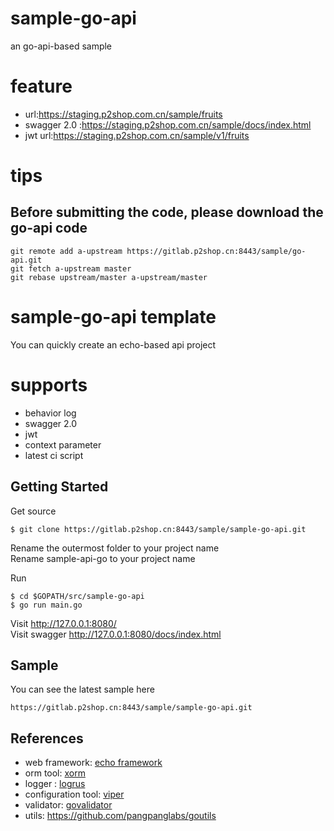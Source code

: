 # sample-go-api
an go-api-based sample 

# feature
- url:https://staging.p2shop.com.cn/sample/fruits
- swagger 2.0 :https://staging.p2shop.com.cn/sample/docs/index.html
- jwt url:https://staging.p2shop.com.cn/sample/v1/fruits


# tips

## Before submitting the code, please download the go-api code
```
git remote add a-upstream https://gitlab.p2shop.cn:8443/sample/go-api.git
git fetch a-upstream master
git rebase upstream/master a-upstream/master
```

# sample-go-api template

You can quickly create an echo-based api project

# supports
- behavior log
- swagger 2.0
- jwt
- context parameter
- latest ci script

## Getting Started

Get source
```
$ git clone https://gitlab.p2shop.cn:8443/sample/sample-go-api.git
```
Rename the outermost folder to your project name  
Rename sample-api-go to your project name

Run
```
$ cd $GOPATH/src/sample-go-api
$ go run main.go
```

Visit           http://127.0.0.1:8080/  
Visit swagger   http://127.0.0.1:8080/docs/index.html

## Sample
You can see the latest sample here
```
https://gitlab.p2shop.cn:8443/sample/sample-go-api.git
```


## References

- web framework: [echo framework](https://echo.labstack.com/)
- orm tool: [xorm](http://xorm.io/)
- logger : [logrus](https://github.com/sirupsen/logrus)
- configuration tool: [viper](https://github.com/spf13/viper)
- validator: [govalidator](github.com/asaskevich/govalidator)
- utils: https://github.com/pangpanglabs/goutils
